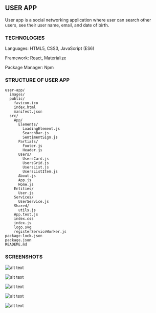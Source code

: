 ## **USER APP**

User app is a social networking application where user can search other users, see their user name, email, and date of birth.


### **TECHNOLOGIES**

Languages: HTML5, CSS3, JavaScript (ES6)

Framework: React, Materialize

Package Manager: Npm



### **STRUCTURE OF USER APP**

```
user-app/
  images/
  public/
    favicon.ico
    index.html
    manifest.json
  src/
    App/
      Elements/
        LoadingElement.js
        SearchBar.js
        SentimentSign.js
      Partials/
        Footer.js
        Header.js
      Users/
        UsersCard.js
        UsersGrid.js
        UsersList.js
        UsersListItem.js
      About.js
      App.js
      Home.js
    Entities/
      User.js
    Services/
      UserService.js
    Shared/
      utils.js
    App.test.js
    index.css
    index.js
    logo.svg
    registerServiceWorker.js
package-lock.json
package.json
READEME.md

```

### **SCREENSHOTS**




![alt text](https://raw.githubusercontent.com/mariaradovanovic/user-app/master/images/home_page.png)



![alt text](https://raw.githubusercontent.com/mariaradovanovic/user-app/master/images/searching_user.png)



![alt text](https://raw.githubusercontent.com/mariaradovanovic/user-app/master/images/user_do_not_exist.png)



![alt text](https://raw.githubusercontent.com/mariaradovanovic/user-app/master/images/user_cards.png)



![alt text](https://raw.githubusercontent.com/mariaradovanovic/user-app/master/images/about.png)
